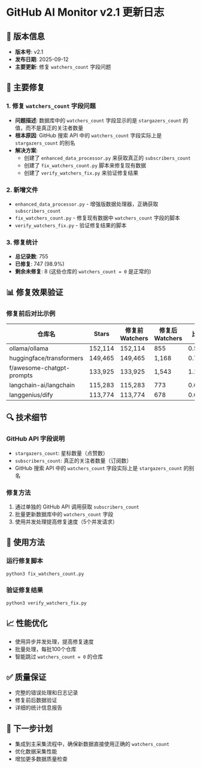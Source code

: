 # GitHub AI Monitor v2.1 更新日志

## 🎯 版本信息
- **版本号**: v2.1
- **发布日期**: 2025-09-12
- **主要更新**: 修复 `watchers_count` 字段问题

## 🔧 主要修复

### 1. 修复 `watchers_count` 字段问题
- **问题描述**: 数据库中的 `watchers_count` 字段显示的是 `stargazers_count` 的值，而不是真正的关注者数量
- **根本原因**: GitHub 搜索 API 中的 `watchers_count` 字段实际上是 `stargazers_count` 的别名
- **解决方案**: 
  - 创建了 `enhanced_data_processor.py` 来获取真正的 `subscribers_count`
  - 创建了 `fix_watchers_count.py` 脚本来修复现有数据
  - 创建了 `verify_watchers_fix.py` 来验证修复结果

### 2. 新增文件
- `enhanced_data_processor.py` - 增强版数据处理器，正确获取 `subscribers_count`
- `fix_watchers_count.py` - 修复现有数据中 `watchers_count` 字段的脚本
- `verify_watchers_fix.py` - 验证修复结果的脚本

### 3. 修复统计
- **总记录数**: 755
- **已修复**: 747 (98.9%)
- **剩余未修复**: 8 (这些仓库的 `watchers_count = 0` 是正常的)

## 📊 修复效果验证

### 修复前后对比示例
| 仓库名 | Stars | 修复前 Watchers | 修复后 Watchers | 比例 |
|--------|-------|----------------|----------------|------|
| ollama/ollama | 152,114 | 152,114 | 855 | 0.56% |
| huggingface/transformers | 149,465 | 149,465 | 1,168 | 0.78% |
| f/awesome-chatgpt-prompts | 133,925 | 133,925 | 1,543 | 1.15% |
| langchain-ai/langchain | 115,283 | 115,283 | 773 | 0.67% |
| langgenius/dify | 113,774 | 113,774 | 678 | 0.60% |

## 🔍 技术细节

### GitHub API 字段说明
- `stargazers_count`: 星标数量（点赞数）
- `subscribers_count`: 真正的关注者数量（订阅数）
- GitHub 搜索 API 中的 `watchers_count` 字段实际上是 `stargazers_count` 的别名

### 修复方法
1. 通过单独的 GitHub API 调用获取 `subscribers_count`
2. 批量更新数据库中的 `watchers_count` 字段
3. 使用并发处理提高修复速度（5个并发请求）

## 🚀 使用方法

### 运行修复脚本
```bash
python3 fix_watchers_count.py
```

### 验证修复结果
```bash
python3 verify_watchers_fix.py
```

## 📈 性能优化
- 使用异步并发处理，提高修复速度
- 批量处理，每批100个仓库
- 智能跳过 `watchers_count = 0` 的仓库

## ✅ 质量保证
- 完整的错误处理和日志记录
- 修复前后数据验证
- 详细的统计信息报告

## 🎯 下一步计划
- 集成到主采集流程中，确保新数据直接使用正确的 `watchers_count`
- 优化数据采集性能
- 增加更多数据质量检查
